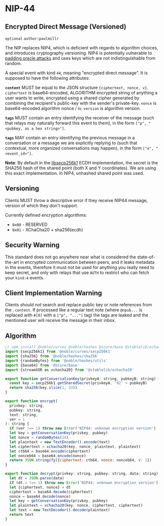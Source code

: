 NIP-44
======

Encrypted Direct Message (Versioned)
------------------------------------

`optional` `author:paulmillr`

The NIP replaces NIP4, which is deficient with regards to algorithm choices, and introduces cryptography versioning. NIP4 is potentially vulnerable to [padding oracle attacks](https://en.wikipedia.org/wiki/Padding_oracle_attack) and uses keys which are not indistinguishable from random.

A special event with kind `44`, meaning "encrypted direct message". It is supposed to have the following attributes:

**`content`** MUST be equal to the JSON structure `{ciphertext, nonce, v}`. `ciphertext` is base64-encoded, ALGORITHM encrypted string of anything a user wants to write, encrypted using a shared cipher generated by combining the recipient's public-key with the sender's private-key. `nonce` is base64-encoded algorithm nonce / iv. `version` is algorithm version.

**`tags`** MUST contain an entry identifying the receiver of the message (such that relays may naturally forward this event to them), in the form `["p", "<pubkey, as a hex string>"]`.

**`tags`** MAY contain an entry identifying the previous message in a conversation or a message we are explicitly replying to (such that contextual, more organized conversations may happen), in the form `["e", "<event_id>"]`.

**Note**: By default in the [libsecp256k1](https://github.com/bitcoin-core/secp256k1) ECDH implementation, the secret is the SHA256 hash of the shared point (both X and Y coordinates). We are using this exact implementation. In NIP4, unhashed shared point was used.

## Versioning

Clients MUST throw a descriptive error if they receive NIP44 message, version of which they don't support.

Currently defined encryption algorithms:

- `0x00` - RESERVED
- `0x01` - XChaCha20 + sha256(ecdh)

## Security Warning

This standard does not go anywhere near what is considered the state-of-the-art in encrypted communication between peers, and it leaks metadata in the events, therefore it must not be used for anything you really need to keep secret, and only with relays that use `AUTH` to restrict who can fetch your `kind:4` events.

## Client Implementation Warning

Clients *should not* search and replace public key or note references from the `.content`. If processed like a regular text note (where `@npub...` is replaced with `#[0]` with a `["p", "..."]` tag) the tags are leaked and the mentioned user will receive the message in their inbox.

## Algorithm

```js
// npm install @noble/curves @noble/hashes @scure/base @stablelib/xchacha20
import {secp256k1} from '@noble/curves/secp256k1'
import {sha256} from '@noble/hashes/sha256'
import {randomBytes} from '@noble/hashes/utils'
import {base64} from '@scure/base'
import {streamXOR as xchacha20} from '@stablelib/xchacha20'

export function getConversationKey(privkeyA: string, pubkeyB: string) {
  const key = secp256k1.getSharedSecret(privkeyA, '02' + pubkeyB)
  return sha256(key.slice(1, 33))
}

export function encrypt(
  privkey: string,
  pubkey: string,
  text: string,
  ver = 1
): string {
  if (ver !== 1) throw new Error('NIP44: unknown encryption version')
  let key = getConversationKey(privkey, pubkey)
  let nonce = randomBytes(24)
  let plaintext = new TextEncoder().encode(text)
  let ciphertext = xchacha20(key, nonce, plaintext, plaintext)
  let ctb64 = base64.encode(ciphertext)
  let nonceb64 = base64.encode(nonce)
  return JSON.stringify({ciphertext: ctb64, nonce: nonceb64, v: 1})
}

export function decrypt(privkey: string, pubkey: string, data: string): string {
  let dt = JSON.parse(data)
  if (dt.v !== 1) throw new Error('NIP44: unknown encryption version')
  let {ciphertext, nonce} = dt
  ciphertext = base64.decode(ciphertext)
  nonce = base64.decode(nonce)
  let key = getConversationKey(privkey, pubkey)
  let plaintext = xchacha20(key, nonce, ciphertext, ciphertext)
  let text = new TextDecoder().decode(plaintext)
  return text
}
```
